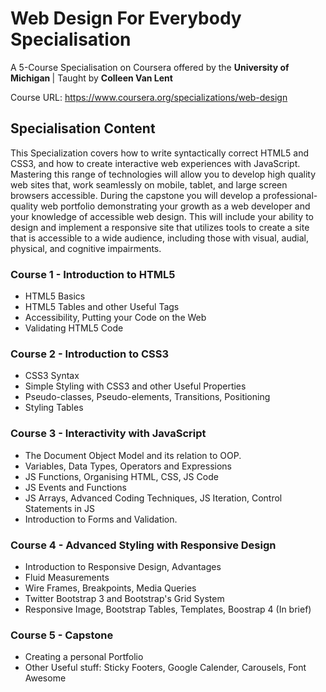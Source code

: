 # Web Design For Everybody Specialisation
A 5-Course Specialisation on Coursera offered by the <b> University of Michigan </b> | Taught by <b>Colleen Van Lent</b>

Course URL: <a>https://www.coursera.org/specializations/web-design</a>

## Specialisation Content
This Specialization covers how to write syntactically correct HTML5 and CSS3, and how to create interactive web experiences with JavaScript. Mastering this range of technologies will allow you to develop high quality web sites that, work seamlessly on mobile, tablet, and large screen browsers accessible. During the capstone you will develop a professional-quality web portfolio demonstrating your growth as a web developer and your knowledge of accessible web design. This will include your ability to design and implement a responsive site that utilizes tools to create a site that is accessible to a wide audience, including those with visual, audial, physical, and cognitive impairments.

### Course 1 - Introduction to HTML5
- HTML5 Basics 
- HTML5 Tables and other Useful Tags
- Accessibility, Putting your Code on the Web
- Validating HTML5 Code

### Course 2 - Introduction to CSS3
- CSS3 Syntax
- Simple Styling with CSS3 and other Useful Properties
- Pseudo-classes, Pseudo-elements, Transitions, Positioning
- Styling Tables

### Course 3 - Interactivity with JavaScript
- The Document Object Model and its relation to OOP.
- Variables, Data Types, Operators and Expressions
- JS Functions, Organising HTML, CSS, JS Code
- JS Events and Functions
- JS Arrays, Advanced Coding Techniques, JS Iteration, Control Statements in JS
- Introduction to Forms and Validation. 

### Course 4 - Advanced Styling with Responsive Design
- Introduction to Responsive Design, Advantages
- Fluid Measurements
- Wire Frames, Breakpoints, Media Queries
- Twitter Bootstrap 3 and Bootstrap's Grid System
- Responsive Image, Bootstrap Tables, Templates, Boostrap 4 (In brief)

### Course 5 - Capstone
- Creating a personal Portfolio
- Other Useful stuff: Sticky Footers, Google Calender, Carousels, Font Awesome
